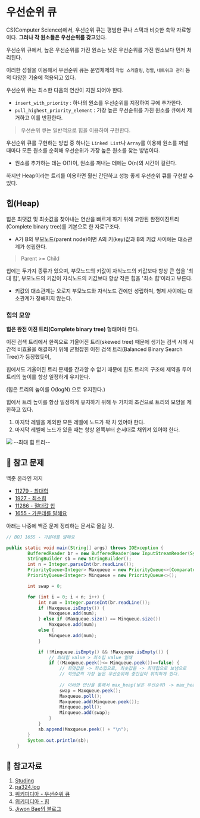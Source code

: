 # 우선순위 큐

CS(Computer Science)에서, 우선순위 큐는 평범한 큐나 스택과 비슷한 축약 자료형이다. **그러나 각 원소들은 우선순위를 갖고**있다. 

우선순위 큐에서, 높은 우선순위를 가진 원소는 낮은 우선순위를 가진 원소보다 먼저 처리된다. 

이러한 성질을 이용해서 우선순위 큐는 운영체제의 `작업 스케쥴링`, `정렬`, `네트워크 관리` 등의 다양한 기술에 적용되고 있다. 


우선순위 큐는 최소한 다음의 연산이 지원 되어야 한다.
- `insert_with_priority` : 하나의 원소를 우선순위를 지정하여 큐에 추가한다.
- `pull_highest_priority_element` : 가장 높은 우선순위를 가진 원소를 큐에서 제거하고 이를 반환한다.

> 우선순위 큐는 일반적으로 힙을 이용하여 구현한다. 

우선순위 큐를 구현하는 방법 중 하나는 `Linked List`나 `Array`를 이용해 원소를 꺼낼 때마다 모든 원소를 순회해 우선순위가 가장 높은 원소를 찾는 방법이다. 
- 원소를 추가하는 데는  O(1)이, 원소를 꺼내는 데에는 O(n)의 시간이 걸린다.

하지만 Heap이라는 트리를 이용하면 훨씬 간단하고 성능 좋게 우선순위 큐를 구현할 수 있다. 


## 힙(Heap)

힙은 최댓값 및 최솟값을 찾아내는 연산을 빠르게 하기 위해 고안된 완전이진트리(Complete binary tree)를 기본으로 한 자료구조다.

- A가 B의 부모노드(parent node)이면 A의 키(key)값과 B의 키값 사이에는 대소관계가 성립한다.

> Parent >= Child

힙에는 두가지 종류가 있으며, 부모노드의 키값이 자식노드의 키값보다 항상 큰 힙을 '최대 힙', 부모노드의 키값이 자식노드의 키값보다 항상 작은 힙을 '최소 힙'이라고 부른다. 
- 키값의 대소관계는 오로지 부모노드와 자식노드 간에만 성립하며, 형제 사이에는 대소관계가 정해지지 않는다. 

### 힙의 모양

**힙은 완전 이진 트리(Complete binary tree)** 형태여야 한다.

이진 검색 트리에서 한쪽으로 기울어진 트리(skewed tree) 때문에 생기는 검색 시에 시간적 비효율을 해결하기 위해 균형잡힌 이진 검색 트리(Balanced Binary Search Tree)가 등장했듯이, 

힙에서도 기울어진 트리 문제를 간과할 수 없기 때문에 힙도 트리의 구조에 제약을 두어 트리의 높이를 항상 일정하게 유지한다. 

(힙은 트리의 높이를 O(logN) 으로 유지한다.)

힙에서 트리 높이를 항상 일정하게 유지하기 위해 두 가지의 조건으로 트리의 모양을 제한하고 있다.


1. 마지막 레벨을 제외한 모든 레벨에 노드가 꽉 차 있어야 한다.
2. 마지막 레벨에 노드가 있을 때는 항상 왼쪽부터 순서대로 채워져 있어야 한다.

![](https://miro.medium.com/max/1400/1*0Y4oWrfOyI5ZlE2lDJxQ0w.png)
--최대 힙 트리--

## 🤭 참고 문제

백준 온라인 저지
- [11279 - 최대힙](https://www.acmicpc.net/problem/11279)
- [1927 - 최소힙](https://www.acmicpc.net/problem/1927)
- [11286 - 절대값 힙](https://www.acmicpc.net/problem/11286)
- [1655 - 가운데를 말해요](https://www.acmicpc.net/problem/1655)

아래는 나중에 백준 문제 정리하는 문서로 옮길 것.
```java
// BOJ 1655 - 가운데를 말해요

public static void main(String[] args) throws IOException {
		BufferedReader br = new BufferedReader(new InputStreamReader(System.in));
		StringBuilder sb = new StringBuilder();
		int n = Integer.parseInt(br.readLine());
		PriorityQueue<Integer> Maxqueue = new PriorityQueue<>(Comparator.reverseOrder());
		PriorityQueue<Integer> Minqueue = new PriorityQueue<>();

		int swap = 0;

		for (int i = 0; i < n; i++) {
			int num = Integer.parseInt(br.readLine());
			if (Maxqueue.isEmpty()) {
				Maxqueue.add(num);
			} else if (Maxqueue.size() == Minqueue.size())
				Maxqueue.add(num);
			else {
				Minqueue.add(num);
			}

			if (!Minqueue.isEmpty() && !Maxqueue.isEmpty()) {
                // 최대힙 value > 최소힙 value 일때 
				if ((Maxqueue.peek()<= Minqueue.peek())==false) {
                    // 최댓값을 -> 최소힙으로, 최솟값을 -> 최대힙으로 보냄으로 
                    // 최댓값의 가장 높은 우선순위에 중간값이 위치하게 한다.
                    
                    // 이러한 연산을 통해서 max_heap(낮은 우선순위) -> max_heap(높은 우선순위) -> min_heap(높은 우선순위) -> min_heap(낮은 우선순위) 의 순서대로 오름차순 정렬이 이루어진다. 
					swap = Maxqueue.peek();
					Maxqueue.poll();
					Maxqueue.add(Minqueue.peek());
					Minqueue.poll();
					Minqueue.add(swap);
				}
			}
			sb.append(Maxqueue.peek() + "\n");
		}
		System.out.println(sb);
	}

```

## 💌 참고자료

1. [Studing](https://hannom.tistory.com/36)
2. [pa324.log](https://velog.io/@pa324/%EC%9A%B0%EC%84%A0%EC%88%9C%EC%9C%84-%ED%81%90-1xk1cw46t2)
3. [위키피디아 - 우선순위 큐](https://ko.wikipedia.org/wiki/%EC%9A%B0%EC%84%A0%EC%88%9C%EC%9C%84_%ED%81%90)
4. [위키피디아 - 힙](https://ko.wikipedia.org/wiki/%ED%9E%99_(%EC%9E%90%EB%A3%8C_%EA%B5%AC%EC%A1%B0))
4. [Jiwon Bae의 블로그](https://medium.com/jiwon-bae/data-structure-%EC%9A%B0%EC%84%A0%EC%88%9C%EC%9C%84-%ED%81%90%EC%99%80-%ED%9E%99-c01947539d3d)